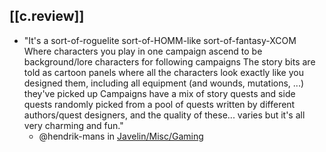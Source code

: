 
## [[c.review]]

- "It's a sort-of-roguelite sort-of-HOMM-like sort-of-fantasy-XCOM
Where characters you play in one campaign ascend to be background/lore characters for following campaigns
The story bits are told as cartoon panels where all the characters look exactly like you designed them, including all equipment (and wounds, mutations, ...) they've picked up
Campaigns have a mix of story quests and side quests randomly picked from a pool of quests written by different authors/quest designers, and the quality of these... varies
but it's all very charming and fun."
  - @hendrik-mans in [Javelin/Misc/Gaming](https://discord.com/channels/844566064281026600/847207485965598740/1059014265866035260)